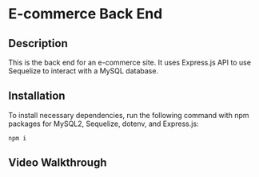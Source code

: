 # E-commerce Back End

## Description

This is the back end for an e-commerce site. It uses Express.js API to use Sequelize to interact with a MySQL database.

## Installation

To install necessary dependencies, run the following command with npm packages for MySQL2, Sequelize, dotenv, and Express.js:

```
npm i
```

## Video Walkthrough
